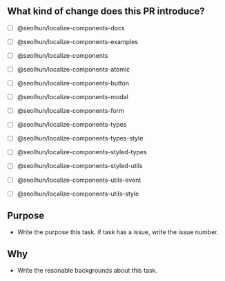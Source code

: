 ## What kind of change does this PR introduce?

- [ ] @seolhun/localize-components-docs
- [ ] @seolhun/localize-components-examples
- [ ] @seolhun/localize-components
- [ ] @seolhun/localize-components-atomic
- [ ] @seolhun/localize-components-button
- [ ] @seolhun/localize-components-modal
- [ ] @seolhun/localize-components-form

- [ ] @seolhun/localize-components-types
- [ ] @seolhun/localize-components-types-style
- [ ] @seolhun/localize-components-styled-types
- [ ] @seolhun/localize-components-styled-utils
- [ ] @seolhun/localize-components-utils-event
- [ ] @seolhun/localize-components-utils-style

## Purpose

* Write the purpose this task. if task has a issue, write the issue number.

## Why

- Write the resonable backgrounds about this task.
